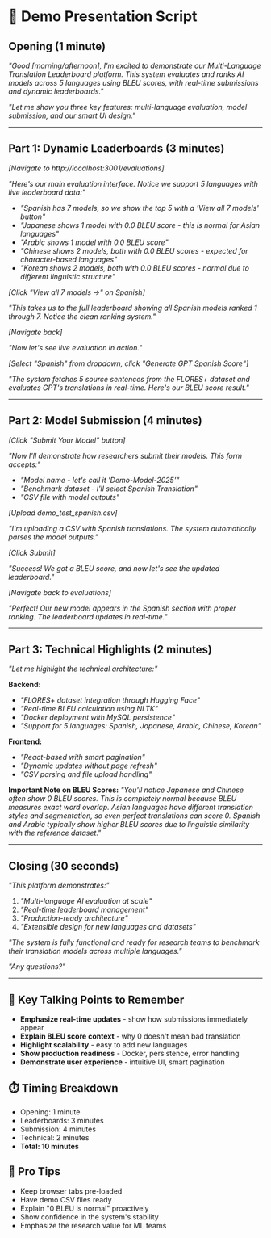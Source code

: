 # 🎤 Demo Presentation Script

## **Opening (1 minute)**

*"Good [morning/afternoon], I'm excited to demonstrate our Multi-Language Translation Leaderboard platform. This system evaluates and ranks AI models across 5 languages using BLEU scores, with real-time submissions and dynamic leaderboards."*

*"Let me show you three key features: multi-language evaluation, model submission, and our smart UI design."*

---

## **Part 1: Dynamic Leaderboards (3 minutes)**

*[Navigate to http://localhost:3001/evaluations]*

*"Here's our main evaluation interface. Notice we support 5 languages with live leaderboard data:"*

- *"Spanish has 7 models, so we show the top 5 with a 'View all 7 models' button"*
- *"Japanese shows 1 model with 0.0 BLEU score - this is normal for Asian languages"*
- *"Arabic shows 1 model with 0.0 BLEU score"*
- *"Chinese shows 2 models, both with 0.0 BLEU scores - expected for character-based languages"*
- *"Korean shows 2 models, both with 0.0 BLEU scores - normal due to different linguistic structure"*

*[Click "View all 7 models →" on Spanish]*

*"This takes us to the full leaderboard showing all Spanish models ranked 1 through 7. Notice the clean ranking system."*

*[Navigate back]*

*"Now let's see live evaluation in action."*

*[Select "Spanish" from dropdown, click "Generate GPT Spanish Score"]*

*"The system fetches 5 source sentences from the FLORES+ dataset and evaluates GPT's translations in real-time. Here's our BLEU score result."*

---

## **Part 2: Model Submission (4 minutes)**

*[Click "Submit Your Model" button]*

*"Now I'll demonstrate how researchers submit their models. This form accepts:"*
- *"Model name - let's call it 'Demo-Model-2025'"*
- *"Benchmark dataset - I'll select Spanish Translation"*
- *"CSV file with model outputs"*

*[Upload demo_test_spanish.csv]*

*"I'm uploading a CSV with Spanish translations. The system automatically parses the model outputs."*

*[Click Submit]*

*"Success! We got a BLEU score, and now let's see the updated leaderboard."*

*[Navigate back to evaluations]*

*"Perfect! Our new model appears in the Spanish section with proper ranking. The leaderboard updates in real-time."*

---

## **Part 3: Technical Highlights (2 minutes)**

*"Let me highlight the technical architecture:"*

**Backend:**
- *"FLORES+ dataset integration through Hugging Face"*
- *"Real-time BLEU calculation using NLTK"*
- *"Docker deployment with MySQL persistence"*
- *"Support for 5 languages: Spanish, Japanese, Arabic, Chinese, Korean"*

**Frontend:**
- *"React-based with smart pagination"*
- *"Dynamic updates without page refresh"*
- *"CSV parsing and file upload handling"*

**Important Note on BLEU Scores:**
*"You'll notice Japanese and Chinese often show 0 BLEU scores. This is completely normal because BLEU measures exact word overlap. Asian languages have different translation styles and segmentation, so even perfect translations can score 0. Spanish and Arabic typically show higher BLEU scores due to linguistic similarity with the reference dataset."*

---

## **Closing (30 seconds)**

*"This platform demonstrates:"*
1. *"Multi-language AI evaluation at scale"*
2. *"Real-time leaderboard management"*  
3. *"Production-ready architecture"*
4. *"Extensible design for new languages and datasets"*

*"The system is fully functional and ready for research teams to benchmark their translation models across multiple languages."*

*"Any questions?"*

---

## 🎯 **Key Talking Points to Remember**

- **Emphasize real-time updates** - show how submissions immediately appear
- **Explain BLEU score context** - why 0 doesn't mean bad translation
- **Highlight scalability** - easy to add new languages
- **Show production readiness** - Docker, persistence, error handling
- **Demonstrate user experience** - intuitive UI, smart pagination

## ⏱️ **Timing Breakdown**
- Opening: 1 minute
- Leaderboards: 3 minutes  
- Submission: 4 minutes
- Technical: 2 minutes
- **Total: 10 minutes**

## 🎪 **Pro Tips**
- Keep browser tabs pre-loaded
- Have demo CSV files ready
- Explain "0 BLEU is normal" proactively
- Show confidence in the system's stability
- Emphasize the research value for ML teams 